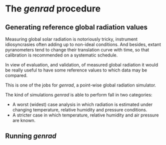 # The _genrad_ procedure

## Generating reference global radiation values

Measuring global solar radiation is notoriously tricky, instrument idiosyncrasies often adding up to non-ideal conditions. And besides, extant pyranometers tend to change their translation curve with time, so that calibration is recommended on a systematic schedule.

In view of evaluation, and validation, of measured global radiation it would be really useful to have some reference values to which data may be compared.

This is one of the jobs for _genrad_, a point-wise global radiation simulator.

The kind of simulations _genrad_ is able to perform fall in two categories:

* A worst (widest) case analysis in which radiation is estimated under changing temperature, relative humidity and pressure conditions.
* A stricter case in which temperature, relative humidity and air pressure are known.

## Running _genrad_

